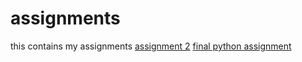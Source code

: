 # assignments
this contains my assignments
[assignment 2](https://github.com/thomasgriep/assignments/blob/master/Assignment_week_2%2B(1).ipynb)
[final python assignment](https://github.com/thomasgriep/assignments/blob/master/Final_Assignment_Python_2_students%2B(1).ipynb)
